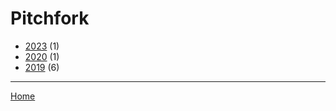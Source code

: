 # Pitchfork

  * [2023](./pitchfork-2023.md) (1)
  * [2020](./pitchfork-2020.md) (1)
  * [2019](./pitchfork-2019.md) (6)

----

[Home](../index.md)

